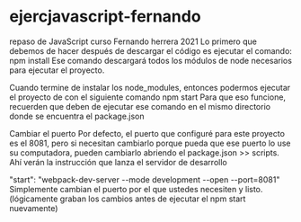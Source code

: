 # ejercjavascript-fernando
repaso de JavaScript curso Fernando herrera 2021
Lo primero que debemos de hacer después de descargar el código es ejecutar el comando:
npm install
Ese comando descargará todos los módulos de node necesarios para ejecutar el proyecto.

Cuando termine de instalar los node_modules, entonces podermos ejecutar el proyecto de con el siguiente comando
npm start
Para que eso funcione, recuerden que deben de ejecutar ese comando en el mismo directorio donde se encuentra el package.json

Cambiar el puerto
Por defecto, el puerto que configuré para este proyecto es el 8081, pero si necesitan cambiarlo porque pueda que ese puerto lo use su computadora, pueden cambiarlo abriendo el package.json >> scripts. Ahí verán la instrucción que lanza el servidor de desarrollo

"start": "webpack-dev-server --mode development --open --port=8081"
Simplemente cambian el puerto por el que ustedes necesiten y listo. (lógicamente graban los cambios antes de ejecutar el npm start nuevamente)
